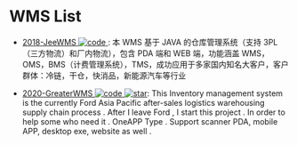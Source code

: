 # WMS List

- [2018-JeeWMS ![code](https://ng-tech.icu/assets/code.svg) ](https://gitee.com/erzhongxmu/JEEWMS): 本 WMS 基于 JAVA 的仓库管理系统（支持 3PL（三方物流）和厂内物流），包含 PDA 端和 WEB 端，功能涵盖 WMS，OMS，BMS（计费管理系统），TMS，成功应用于多家国内知名大客户，客户群体：冷链，干仓，快消品，新能源汽车等行业

- [2020-GreaterWMS ![code](https://ng-tech.icu/assets/code.svg) ![star](https://img.shields.io/github/stars/GreaterWMS/GreaterWMS)](https://github.com/GreaterWMS/GreaterWMS): This Inventory management system is the currently Ford Asia Pacific after-sales logistics warehousing supply chain process . After I leave Ford , I start this project . In order to help some who need it . OneAPP Type . Support scanner PDA, mobile APP, desktop exe, website as well .
